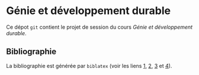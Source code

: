 # Génie et développement durable

Ce dépot `git` contient le projet de session du cours *Génie et développement durable*.

## Bibliographie

La bibliographie est générée par `biblatex` (voir les liens [1](https://fr.sharelatex.com/learn/Biblatex_bibliography_styles), [2](https://fr.sharelatex.com/blog/2013/07/31/getting-started-with-biblatex.html), [3](https://en.wikibooks.org/wiki/LaTeX/Bibliography_Management) et [4](http://ctan.mirror.rafal.ca/macros/latex/contrib/biblatex/doc/biblatex.pdf)).
